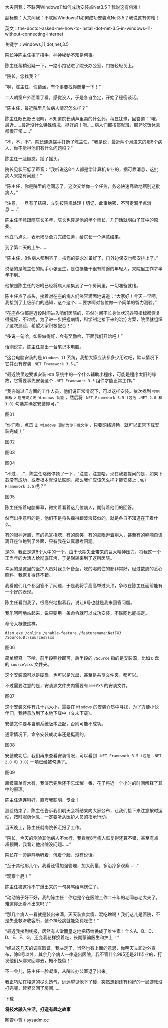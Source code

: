 大夫问我：不联网Windows11如何成功安装点Net3.5？我说这有何难！

副标题：大夫问我：不联网Windows11如何成功安装点Net3.5？我说这有何难！

英文：the-doctor-asked-me-how-to-install-dot-net-3.5-in-windows-11-without-connecting-internet

关键字：windows,11,dot,net,3.5



院长冲陈主任招了招手，神神秘秘不知是何事。

陈主任稍稍迟疑一下，一路小跑钻进了院长办公室，门被轻轻关上。



“院长，您找我？”

“啊，陈主任，快请坐，有个事要找你商量一下！”

二人朝窗户外面看了看，感觉没人，于是各自坐定，开始了秘密谈话。



“陈主任，最近院里几位病人情况怎么样？”

陈主任眨巴眨巴眼睛，不知道院长葫芦里卖的什么药，稍显犹豫，回答道：“哦，最近……最近没什么特殊情况，挺好的！呃……病人们都按部就班，服药吃饭休息都很正常……”

“不，不，不”，院长连连摆手打断了陈主任，“我是说，最近两个月进来的那8个病人，你不觉得他们有什么问题吗？”

陈主任一脸疑惑，摇了摇头。

院长见状压低了声音：“我听说这8个人都是学计算机专业的，据可靠消息，这批病人来路有问题！”

“陈主任，你是院里的老同志了，这次交给你一个任务，务必快速高效地甄别这批病人。”

“注意，一旦有了结果，立刻按院规处理！切记，此事绝密，不可走漏半点消息……”



陈主任毕竟跟随院长多年，院长也算是他的半个师长，几句话就明白了其中的原委。

他立马点头，表示竭尽全力完成任务，给院长一个满意结果。

到了第二天的上午……



“陈主任，8名病人都到齐了。按您的要求准备好了，门外边保安也都安排上了。”

说话的是陈主任的助手小张医生，是位挺能干很有前途的年轻人，来院里工作才半年不到。

他按照陈主任的吩咐已经将病人聚集到了一个房间里，一切准备就绪。

陈主任点了点头，接着对在座的病人们笑容满面地说道：“大家好！今天一早啊，我接到了上级部门的通知，这个这个……要求啊对各位做一个简单的智力测验。”

“在座各位都是近段时间进入咱们医院的，虽然时间不长身体状况各项指标都恢复得挺好，不过呢，为了进一步把握病情，科学制定接下来的治疗方案，院里就组织了这次测验，希望大家积极配合！”

“多说一句哈，如果做得好，会有奖励哈，下面我们开始吧！”



话刚说完，陈主任拿出一台笔记本电脑。

“这台电脑安装的是 `Windows 11` 系统，我想大家应该都多少用过吧，默认情况下它并没有安装 `.NET Framework 3.5` 。”

“最近院里边要求安装 `HIS` 系统中的一个什么辅助小程序，可能是程序太旧的缘故，它需要事先安装这个 `.NET Framework 3.5` 组件才能正常工作。”

“我咨询过IT方面的工作人员，他们说正常情况下，可以这样安装。依次找到 `控制面板` > `启用或关闭 Windows 功能` ，然后将 `.NET Framework 3.5 (包括 .NET 2.0 和 3.0)` 勾选并确定安装即可。”

图01



“你们看，点击 `让 Windows 更新为你下载文件` ，只要网络通畅，就可以正常下载安装完成！”

图02

图03

图04



“不过……”，陈主任略微停顿了一下，“注意，注意哈，现在我要提问的是，如果下载没有成功，或者根本就没法联网，那么我们应该怎么样才能安装上 `.NET Framework 3.5` 呢？”

图05



陈主任指着电脑屏幕，微笑着看着这几位病人，期待着他们的回答。

然而出乎意料的是，他们不是将头摇得跟波浪鼓似的，就是各自不知道在干着什么。

有的眼神迷离，有的抓耳挠腮，有的憨笑，有的拿眼瞪着别人，甚至有的喃喃自语离开座位跑到了外面，只有我在认真思考问题。



是的，我正是这8个人中的一个，由于长期失业带来的巨大精神压力，将我这一个正当年的大活人给彻底压垮，于是辗转来到了这所医院。

幸运的是这里的医护人员对我关怀备至，吃的喝的住的都非常好，经过数周的悉心照料，我恢复得还不错。

我看他们几个都回答不了问题，于是我将手高高举过头顶，争取在陈主任面前能有一个好的表现。



陈主任看到我了，很高兴地指着我，说让8号也就是我来回答问题。

我乐呵呵地站起来，说只要用一条命令就可以成功安装，不联网也能搞定。

命令大概像这样。

```
dism.exe /online /enable-feature /featurename:NetFX3 /Source:D:\sources\sxs
```

图06



简单解释一下哈，前半段照抄即可，后半段的 `/Source` 指的是安装源，比如 `D` 盘的 `source\sxs` 文件夹。

这个安装源可以是硬盘，也可以是光盘，甚至是共享文件夹，都可以。

不过需要注意的是，安装源文件夹内需要有 `NetFX3` 的安装文件。

图07



这个安装文件有几十兆大小，需要在 `Windows` 的安装介质中寻找，为了方便小伙伴们，我特意放到了本地下载中（文末下载）。

安装文件要与当前系统版本匹配，否则可能不成功。

通常情况下，命令安装成功率还是挺高的。

图08



安装成功后，我们再来查看安装情况，可以看到 `.NET Framework 3.5 (包括 .NET 2.0 和 3.0)` 一项已经被勾选了。

图09



超级简单有木有，我演示完后还不忘炫耀一番，花了将近一个小时的时间解释了其中的原理。

陈主任连连叫好，直夸我聪明、专业！

测验结束了，陈主任告诉我们明天会将结果向大家公布，让我们接下来注意按时运动，按时服药休息，一定要听从医护人员的指示行动。



当天晚上，陈主任就向院长汇报了工作。

“院长，今天的测验其他病人不太行，我看就8号病人恢复得还算不错，甚至有点超预期，我看让他出院没问题……”

院长在一旁静静地听着，沉着个脸，没有说话。

“至于其他那几个，我看还得加强管理，加大药量，多治疗多观察……”

“观察个屁！”

陈主任被这冷不丁爆出来的一句臭骂给骂愣住了。

“动动脑子好不好，我的陈主任！你也是个在医院工作二十年的老同志老大夫了，难道你还看不出来吗？”

“那几个病人一看就是装出来滴，天天装疯卖傻、混吃蹭喝！我们这儿是医院，不是失业救济收容所，装个神经病就能免费吃住！”

“最近我接到线报，居然有人堂而皇之地把药给换成了维生素！什么A、B、C、D、E、F、G，还变着花样换着吃，长期蒙骗医生和护士！”

“经过这几天的调查取证，我决定了，当然也有上面的意思，你明天立即对外宣布，除8号以外，其余几个病人一律送出医院，我不管什么985还是211毕业的，打发他们从哪来回哪去，概不挽留！”



不一会儿，陈主任一脸凝重，从院长办公室退了出来。

我正巧站在楼道的尽头透气，远远望见他下了楼，突然想到还有约好的一局游戏没打完呢，赶紧又回了房间……



下载





**将技术融入生活，打造有趣之故事**

网管小贾 / sysadm.cc

